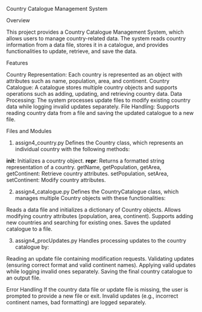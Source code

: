 Country Catalogue Management System

Overview

This project provides a Country Catalogue Management System, which allows users to manage country-related data. The system reads country information from a data file, stores it in a catalogue, and provides functionalities to update, retrieve, and save the data.

Features

Country Representation: Each country is represented as an object with attributes such as name, population, area, and continent.
Country Catalogue: A catalogue stores multiple country objects and supports operations such as adding, updating, and retrieving country data.
Data Processing: The system processes update files to modify existing country data while logging invalid updates separately.
File Handling: Supports reading country data from a file and saving the updated catalogue to a new file.

Files and Modules
1. assign4_country.py
Defines the Country class, which represents an individual country with the following methods:

__init__: Initializes a country object.
__repr__: Returns a formatted string representation of a country.
getName, getPopulation, getArea, getContinent: Retrieve country attributes.
setPopulation, setArea, setContinent: Modify country attributes.

2. assign4_catalogue.py
Defines the CountryCatalogue class, which manages multiple Country objects with these functionalities:

Reads a data file and initializes a dictionary of Country objects.
Allows modifying country attributes (population, area, continent).
Supports adding new countries and searching for existing ones.
Saves the updated catalogue to a file.

3. assign4_procUpdates.py
Handles processing updates to the country catalogue by:

Reading an update file containing modification requests.
Validating updates (ensuring correct format and valid continent names).
Applying valid updates while logging invalid ones separately.
Saving the final country catalogue to an output file.

Error Handling
If the country data file or update file is missing, the user is prompted to provide a new file or exit.
Invalid updates (e.g., incorrect continent names, bad formatting) are logged separately.
